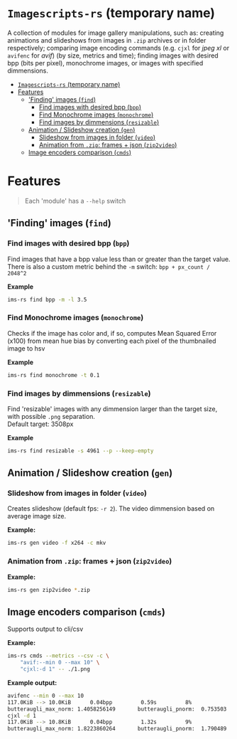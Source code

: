 # `Imagescripts-rs` (temporary name)

A collection of modules for image gallery manipulations, such as: creating animations and slideshows from images in `.zip` archives or in folder respectively; comparing image encoding commands (e.g. `cjxl` for _jpeg xl_ or `avifenc` for _avif_) (by size, metrics and time); finding images with desired bpp (bits per pixel), monochrome images, or images with specified dimmensions.

- [`Imagescripts-rs` (temporary name)](#imagescripts-rs-temporary-name)
- [Features](#features)
  - ['Finding' images (`find`)](#finding-images-find)
    - [Find images with desired bpp (`bpp`)](#find-images-with-desired-bpp-bpp)
    - [Find Monochrome images (`monochrome`)](#find-monochrome-images-monochrome)
    - [Find images by dimmensions (`resizable`)](#find-images-by-dimmensions-resizable)
  - [Animation / Slideshow creation (`gen`)](#animation--slideshow-creation-gen)
    - [Slideshow from images in folder (`video`)](#slideshow-from-images-in-folder-video)
    - [Animation from `.zip`: frames + json (`zip2video`)](#animation-from-zip-frames--json-zip2video)
  - [Image encoders comparison (`cmds`)](#image-encoders-comparison-cmds)

# Features

> Each 'module' has a `--help` switch

## 'Finding' images (`find`)

### Find images with desired bpp (`bpp`)

Find images that have a bpp value less than or greater than the target value. There is also a custom metric behind the `-m` switch: `bpp + px_count / 2048^2`

**Example**

```bash
ims-rs find bpp -m -l 3.5
```

### Find Monochrome images (`monochrome`)

Checks if the image has color and, if so, computes Mean Squared Error (x100) from mean hue bias by converting each pixel of the thumbnailed image to hsv

**Example**

```bash
ims-rs find monochrome -t 0.1
```

### Find images by dimmensions (`resizable`)

Find 'resizable' images with any dimmension larger than the target size, with possible `.png` separation.  
Default target: 3508px

**Example**

```bash
ims-rs find resizable -s 4961 --p --keep-empty
```

## Animation / Slideshow creation (`gen`)

### Slideshow from images in folder (`video`)

Creates slideshow (default fps: `-r 2`). The video dimmension based on average image size.

**Example:**

```bash
ims-rs gen video -f x264 -c mkv
```

### Animation from `.zip`: frames + json (`zip2video`)

**Example:**
```bash
ims-rs gen zip2video *.zip 
```

## Image encoders comparison (`cmds`)

Supports output to cli/csv

**Example:**

```bash
ims-rs cmds --metrics --csv -c \
    "avif:--min 0 --max 10" \
    "cjxl:-d 1" -- ./1.png
```

**Example output:**

```bash
avifenc --min 0 --max 10
117.0KiB --> 10.0KiB      0.04bpp         0.59s         8%
butteraugli_max_norm: 1.4058256149       butteraugli_pnorm:  0.753503    ssimulacra: 0.00116743
cjxl -d 1
117.0KiB --> 10.8KiB      0.04bpp         1.32s         9%
butteraugli_max_norm: 1.8223860264       butteraugli_pnorm:  1.790489    ssimulacra: 0.00102578
```

